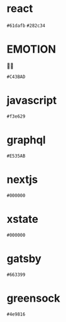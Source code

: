 # react

`#61dafb`
`#282c34`



# EMOTION

👩‍🎤 

`#C43BAD`

# javascript

`#f3e629`

# graphql

`#E535AB`

# nextjs

`#000000`

# xstate

`#000000`

# gatsby

`#663399`

# greensock

`#4e9816`
